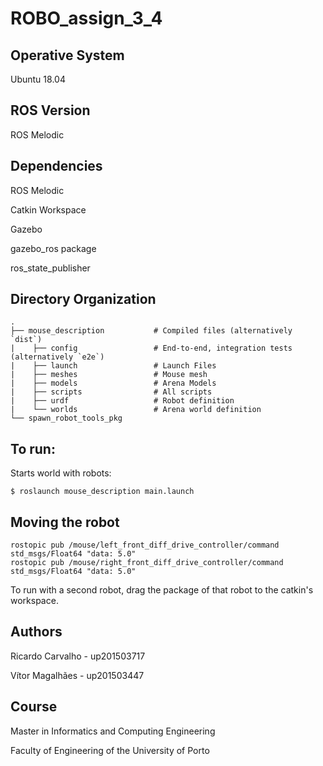 # ROBO_assign_3_4

## Operative System

Ubuntu 18.04

## ROS Version

ROS Melodic 

## Dependencies

ROS Melodic

Catkin Workspace

Gazebo

gazebo_ros package

ros_state_publisher



## Directory Organization
    .
    ├── mouse_description           # Compiled files (alternatively `dist`)
    |    ├── config                 # End-to-end, integration tests (alternatively `e2e`)
    |    ├── launch                 # Launch Files
    |    ├── meshes                 # Mouse mesh
    |    ├── models                 # Arena Models
    |    ├── scripts                # All scripts
    |    ├── urdf                   # Robot definition
    |    └── worlds                 # Arena world definition
    └── spawn_robot_tools_pkg  


## To run:

Starts world with robots:
```
$ roslaunch mouse_description main.launch
```

## Moving the robot
```
rostopic pub /mouse/left_front_diff_drive_controller/command std_msgs/Float64 "data: 5.0"
rostopic pub /mouse/right_front_diff_drive_controller/command std_msgs/Float64 "data: 5.0"
```

To run with a second robot, drag the package of that robot to the catkin's workspace.

## Authors

Ricardo Carvalho - up201503717

Vítor Magalhães - up201503447

## Course

Master in Informatics and Computing Engineering

Faculty of Engineering of the University of Porto 
